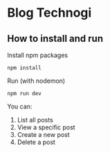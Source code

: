# Blog Technogi

## How to install and run

Install npm packages
```
npm install
```

Run (with nodemon)
```
npm run dev
```

You can:
1. List all posts
2. View a specific post
3. Create a new post
4. Delete a post